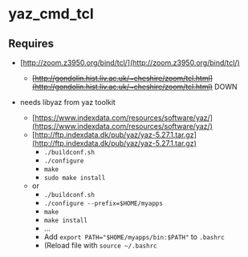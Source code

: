 # yaz_cmd_tcl
## Requires 
* [http://zoom.z3950.org/bind/tcl/](http://zoom.z3950.org/bind/tcl/)
  * ~~[http://gondolin.hist.liv.ac.uk/~cheshire/zoom/tcl.html](http://gondolin.hist.liv.ac.uk/~cheshire/zoom/tcl.html)~~ DOWN

* needs libyaz from yaz toolkit
  * [https://www.indexdata.com/resources/software/yaz/](https://www.indexdata.com/resources/software/yaz/)
  * [http://ftp.indexdata.dk/pub/yaz/yaz-5.27.1.tar.gz](http://ftp.indexdata.dk/pub/yaz/yaz-5.27.1.tar.gz)
    * `./buildconf.sh`
    * `./configure`
    * `make`
    * `sudo make install`
  * or
    * `./buildconf.sh`
    * `./configure --prefix=$HOME/myapps`
    * `make`
    * `make install`
    * ...
    * Add `export PATH="$HOME/myapps/bin:$PATH"` to `.bashrc`
    * (Reload file with `source ~/.bashrc`
